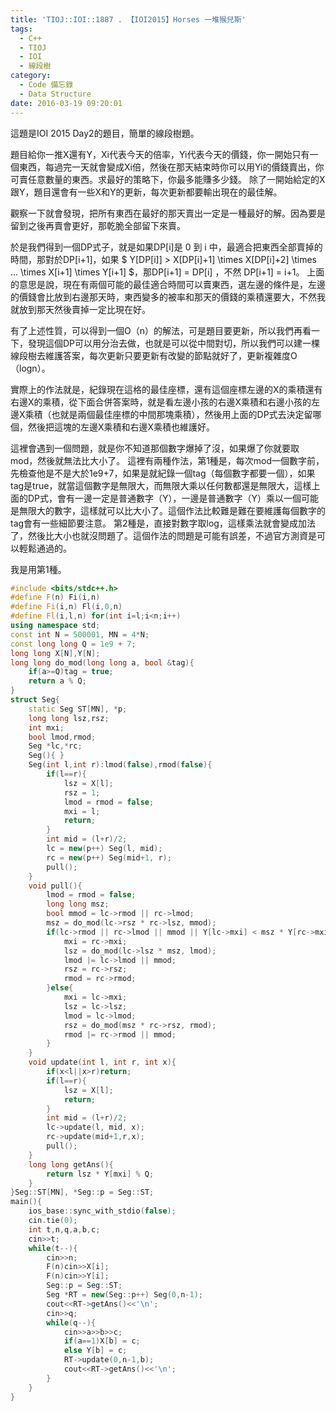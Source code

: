 ```yaml
---
title: 'TIOJ::IOI::1887 . 【IOI2015】Horses 一堆猴兒斯'
tags:
  - C++
  - TIOJ
  - IOI
  - 線段樹
category:
  - Code 備忘錄
  - Data Structure
date: 2016-03-19 09:20:01
---
```



這題是IOI 2015 Day2的題目，簡單的線段樹題。

<!--more-->

題目給你一推X還有Y，Xi代表今天的倍率，Yi代表今天的價錢，你一開始只有一個東西，每過完一天就會變成Xi倍，然後在那天結束時你可以用Yi的價錢賣出，你可賣任意數量的東西。求最好的策略下，你最多能賺多少錢。
除了一開始給定的X跟Y，題目還會有一些X和Y的更新，每次更新都要輸出現在的最佳解。

觀察一下就會發現，把所有東西在最好的那天賣出一定是一種最好的解。因為要是留到之後再賣會更好，那乾脆全部留下來賣。

於是我們得到一個DP式子，就是如果DP[i]是 0 到 i 中，最適合把東西全部賣掉的時間，那對於DP[i+1]，如果 $ Y[DP[i]] > X[DP[i]+1] \times X[DP[i]+2] \times ... \times X[i+1] \times Y[i+1] $，那DP[i+1] = DP[i] ，不然 DP[i+1] = i+1。
上面的意思是說，現在有兩個可能的最佳適合時間可以賣東西，選左邊的條件是，左邊的價錢會比放到右邊那天時，東西變多的被率和那天的價錢的乘積還要大，不然我就放到那天然後賣掉一定比現在好。

有了上述性質，可以得到一個O（n）的解法，可是題目要更新，所以我們再看一下，發現這個DP可以用分治去做，也就是可以從中間對切，所以我們可以建一棵線段樹去維護答案，每次更新只要更新有改變的節點就好了，更新複雜度O（logn）。

實際上的作法就是，紀錄現在這格的最佳座標，還有這個座標左邊的X的乘積還有右邊X的乘積，從下面合併答案時，就是看左邊小孩的右邊X乘積和右邊小孩的左邊X乘積（也就是兩個最佳座標的中間那塊乘積），然後用上面的DP式去決定留哪個，然後把這塊的左邊X乘積和右邊X乘積也維護好。

這裡會遇到一個問題，就是你不知道那個數字爆掉了沒，如果爆了你就要取mod，然後就無法比大小了。
這裡有兩種作法，第1種是，每次mod一個數字前，先檢查他是不是大於1e9+7，如果是就紀錄一個tag（每個數字都要一個），如果tag是true，就當這個數字是無限大，而無限大乘以任何數都還是無限大，這樣上面的DP式，會有一邊一定是普通數字（Y），一邊是普通數字（Y）乘以一個可能是無限大的數字，這樣就可以比大小了。這個作法比較難是難在要維護每個數字的tag會有一些細節要注意。
第2種是，直接對數字取log，這樣乘法就會變成加法了，然後比大小也就沒問題了。這個作法的問題是可能有誤差，不過官方測資是可以輕鬆通過的。

我是用第1種。


``` c++
#include <bits/stdc++.h>
#define F(n) Fi(i,n)
#define Fi(i,n) Fl(i,0,n)
#define Fl(i,l,n) for(int i=l;i<n;i++)
using namespace std;
const int N = 500001, MN = 4*N;
const long long Q = 1e9 + 7;
long long X[N],Y[N];
long long do_mod(long long a, bool &tag){
    if(a>=Q)tag = true;
    return a % Q;
}
struct Seg{
    static Seg ST[MN], *p;
    long long lsz,rsz;
    int mxi;
    bool lmod,rmod;
    Seg *lc,*rc;
    Seg(){ }
    Seg(int l,int r):lmod(false),rmod(false){
        if(l==r){
            lsz = X[l];
            rsz = 1;
            lmod = rmod = false;
            mxi = l;
            return;
        }
        int mid = (l+r)/2;
        lc = new(p++) Seg(l, mid);
        rc = new(p++) Seg(mid+1, r);
        pull();
    }
    void pull(){
        lmod = rmod = false;
        long long msz;
        bool mmod = lc->rmod || rc->lmod;
        msz = do_mod(lc->rsz * rc->lsz, mmod);
        if(lc->rmod || rc->lmod || mmod || Y[lc->mxi] < msz * Y[rc->mxi]){
            mxi = rc->mxi;
            lsz = do_mod(lc->lsz * msz, lmod);
            lmod |= lc->lmod || mmod;
            rsz = rc->rsz;
            rmod = rc->rmod;
        }else{
            mxi = lc->mxi;
            lsz = lc->lsz;
            lmod = lc->lmod;
            rsz = do_mod(msz * rc->rsz, rmod);
            rmod |= rc->rmod || mmod;
        }
    }
    void update(int l, int r, int x){
        if(x<l||x>r)return;
        if(l==r){
            lsz = X[l];
            return;
        }
        int mid = (l+r)/2;
        lc->update(l, mid, x);
        rc->update(mid+1,r,x);
        pull();
    }
    long long getAns(){
        return lsz * Y[mxi] % Q;
    }
}Seg::ST[MN], *Seg::p = Seg::ST;
main(){
    ios_base::sync_with_stdio(false);
    cin.tie(0);
    int t,n,q,a,b,c;
    cin>>t;
    while(t--){
        cin>>n;
        F(n)cin>>X[i];
        F(n)cin>>Y[i];
        Seg::p = Seg::ST;
        Seg *RT = new(Seg::p++) Seg(0,n-1);
        cout<<RT->getAns()<<'\n';
        cin>>q;
        while(q--){
            cin>>a>>b>>c;
            if(a==1)X[b] = c;
            else Y[b] = c;
            RT->update(0,n-1,b);
            cout<<RT->getAns()<<'\n';
        }
    }
}
```